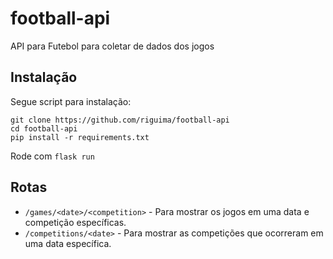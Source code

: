 # football-api

API para Futebol para coletar de dados dos jogos

## Instalação

Segue script para instalação:

```
git clone https://github.com/riguima/football-api
cd football-api
pip install -r requirements.txt
```

Rode com `flask run`

## Rotas

- `/games/<date>/<competition>` - Para mostrar os jogos em uma data e competição específicas.
- `/competitions/<date>` - Para mostrar as competições que ocorreram em uma data específica.

